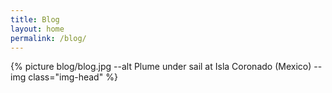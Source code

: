 ```yaml
---
title: Blog
layout: home
permalink: /blog/
---
```


{% picture blog/blog.jpg --alt Plume under sail at Isla Coronado (Mexico) --img class="img-head" %}
